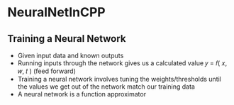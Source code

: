 # NeuralNetInCPP

## Training a Neural Network

<ul>
  <li>Given input data and known outputs</li>
  <li>Running inputs through the network gives us a
calculated value 𝑦 = 𝑓( 𝑥, 𝑤, 𝑡 ) (feed forward)</li>
  <li>Training a neural network involves tuning the
weights/thresholds until the values we get out of
the network match our training data</li>
  <li>A neural network is a function approximator</li>
</ul>
